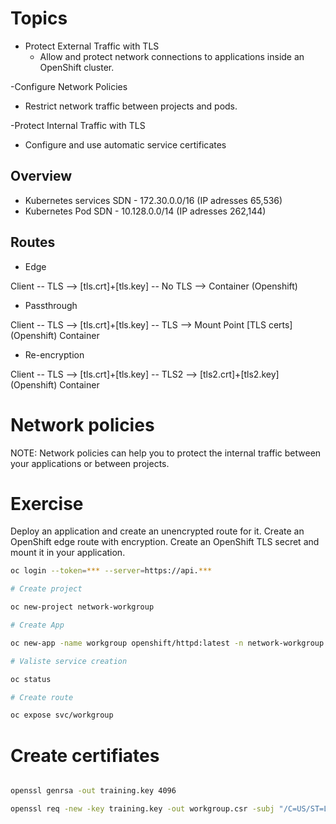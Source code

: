 # Topics

- Protect External Traffic with TLS
  - Allow and protect network connections to applications inside an OpenShift cluster.

-Configure Network Policies
  - Restrict network traffic between projects and pods.
  
-Protect Internal Traffic with TLS
  - Configure and use automatic service certificates

## Overview

- Kubernetes services SDN  - 172.30.0.0/16 (IP adresses 65,536)
- Kubernetes Pod SDN       - 10.128.0.0/14 (IP adresses 262,144)


## Routes
- Edge

Client -- TLS --> [tls.crt]+[tls.key] -- No TLS --> Container
                     (Openshift)
- Passthrough

Client -- TLS --> [tls.crt]+[tls.key] -- TLS --> Mount Point [TLS certs]
                     (Openshift)                       Container

- Re-encryption

Client -- TLS --> [tls.crt]+[tls.key] -- TLS2 --> [tls2.crt]+[tls2.key] 
                     (Openshift)                       Container

# Network policies

NOTE: Network policies can help you to protect the internal traffic between your applications or between projects.



# Exercise

Deploy an application and create an unencrypted route for it.
Create an OpenShift edge route with encryption.
Create an OpenShift TLS secret and mount it in your application.

```sh
oc login --token=*** --server=https://api.***

# Create project

oc new-project network-workgroup

# Create App

oc new-app -name workgroup openshift/httpd:latest -n network-workgroup

# Valiste service creation

oc status

# Create route

oc expose svc/workgroup

```

# Create certifiates

```sh

openssl genrsa -out training.key 4096

openssl req -new -key training.key -out workgroup.csr -subj "/C=US/ST=Lab/L=Example/O=Workgroup/  CN=workgoup-http.apps.cluster-zzqnj.dynamic.redhatworkshops.io"
